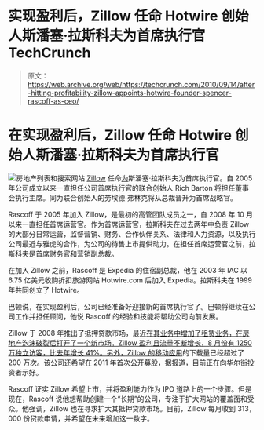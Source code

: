 # 实现盈利后，Zillow 任命 Hotwire 创始人斯潘塞·拉斯科夫为首席执行官 TechCrunch

> 原文：<https://web.archive.org/web/https://techcrunch.com/2010/09/14/after-hitting-profitability-zillow-appoints-hotwire-founder-spencer-rascoff-as-ceo/>

# 在实现盈利后，Zillow 任命 Hotwire 创始人斯潘塞·拉斯科夫为首席执行官

![](img/8bbcd18dc19087495c6ffa20971578f7.png)房地产列表和搜索网站 [Zillow](https://web.archive.org/web/20221004111340/https://www.zillow.com/) 任命[为](https://web.archive.org/web/20221004111340/http://www.prnewswire.com/news-releases/zillow-appoints-spencer-rascoff-ceo-102886549.html)斯潘塞·拉斯科夫为首席执行官。自 2005 年公司成立以来一直担任公司首席执行官的联合创始人 Rich Barton 将担任董事会执行主席。同为联合创始人的劳埃德·弗林克将从总裁晋升为首席战略官。

Rascoff 于 2005 年加入 Zillow，是最初的高管团队成员之一，自 2008 年 10 月以来一直担任首席运营官。作为首席运营官，拉斯科夫在过去两年中负责 Zillow 的大部分日常运营，监督营销、财务、合作伙伴关系、法律和人力资源，以及执行公司最近与雅虎的合作，为公司的待售上市提供动力。在担任首席运营官之前，拉斯科夫是首席财务官和营销副总裁。

在加入 Zillow 之前，Rascoff 是 Expedia 的住宿副总裁，他在 2003 年 IAC 以 6.75 亿美元收购折扣旅游网站 Hotwire.com 后加入 Expedia。拉斯科夫在 1999 年共同创立了 Hotwire。

巴顿说，在实现盈利后，公司已经准备好迎接新的首席执行官了。巴顿将继续在公司工作并担任顾问，他说 Rascoff 的经验和技能将帮助公司向前发展。

Zillow 于 2008 年推出了抵押贷款市场，最近[在其业务中增加了租赁业务，在房地产泡沫破裂后打开了一个新市场。Zillow 盈利且流量不断增长，8 月份有 1250 万独立访客，比去年增长 41%。另外，Zillow 的](https://web.archive.org/web/20221004111340/http://www.reuters.com/article/idUSN1418982620091215?type=marketsNews)[移动应用](https://web.archive.org/web/20221004111340/https://beta.techcrunch.com/2010/03/17/zillow-launches-android-app-to-browse-home-sale-and-rental-listings-on-the-go/)的下载量已经超过了 200 万次。该公司还希望在 2011 年首次公开募股，据报道，目前正在向华尔街投资者示好。

Rascoff 证实 Zillow 希望上市，并将盈利能力作为 IPO 道路上的一个步骤。但是现在，Rascoff 说他想帮助创建一个“长期”的公司，专注于扩大网站的覆盖面和受众。他强调，Zillow 也在寻求扩大其抵押贷款市场。目前，Zillow 每月收到 313，000 份贷款申请，并希望在未来增加这一数字。